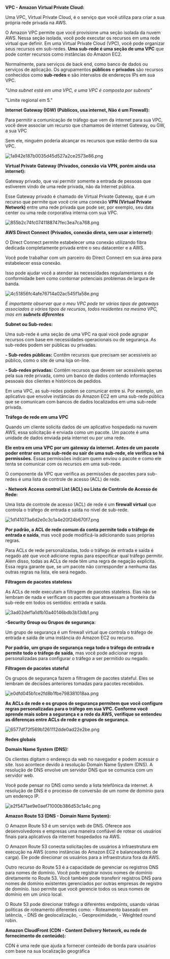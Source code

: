 **VPC - Amazon Virtual Private Cloud:**

Uma VPC, Virtual Private Cloud, é o serviço que você utiliza para criar a sua própria rede privada na AWS.

O Amazon VPC permite que você provisione uma seção isolada da nuvem AWS. Nessa seção isolada, você pode executar os recursos em uma rede virtual que definir. Em uma Virtual Private Cloud (VPC), você pode organizar seus recursos em sub-redes. **Uma sub-rede é uma seção de uma VPC** que pode conter recursos como instâncias do Amazon EC2.

Normalmente, para serviços de back end, como banco de dados ou serviços de aplicação. Os agrupamentos **públicos** e **privados** são recursos conhecidos como **sub-redes** e são intervalos de endereços IPs em sua VPC.

*"Uma subnet está em uma VPC, e uma VPC é composta por subnets"*

"Limite regional em 5."

**Internet Gateway (IGW) (Públicos, usa internet, Não é um Firewall):**

Para permitir a comunicação de tráfego que vem da internet para sua VPC, você deve associar um recurso que chamamos de internet Gateway, ou GW, a sua VPC

Sem ele, ninguém poderia alcançar os recursos que estão dentro da sua VPC.

![1a942e187b0035d45d527a2ce2573e86.png](https://joaopaulosilvasimoes-clf-c01.s3.amazonaws.com/_resources/1a942e187b0035d45d527a2ce2573e86.png)

**Virtual Private Gateway (Privados, conexão via VPN, porém ainda usa internet):**

Gateway privado, que vai permitir somente a entrada de pessoas que estiverem vindo de uma rede privada, não da Internet pública. 

Esse Gateway privado é chamado de Virtual Private Gateway, que é um recurso que permite que você crie uma conexão **VPN (Virtual Private Network)** entre uma rede privada que pode ser, por exemplo, seu data center ou uma rede corporativa interna com sua VPC.

![855b2c74fc0741188747fec3ea7ca768.png](https://joaopaulosilvasimoes-clf-c01.s3.amazonaws.com/_resources/855b2c74fc0741188747fec3ea7ca768.png)

**AWS Direct Connect (Privados, conexão direta, sem usar a internet):**

O Direct Connect permite estabelecer uma conexão utilizando fibra dedicada completamente privada entre o seu datacenter e a AWS. 

Você pode trabalhar com um parceiro do Direct Connect em sua área para estabelecer essa conexão.

Isso pode ajudar você a atender às necessidades regulamentares e de conformidade bem como contornar potenciais problemas de largura de banda. 

![4c51856fc4afe76714a02ac545f1a58e.png](https://joaopaulosilvasimoes-clf-c01.s3.amazonaws.com/_resources/4c51856fc4afe76714a02ac545f1a58e.png)

*É importante observar que o meu VPC pode ter vários tipos de gateways associados a vários tipos de recursos, todos residentes na mesma VPC, mas em **subnets diferentes***

**Subnet ou Sub-redes:**

Uma sub-rede é uma seção de uma VPC na qual você pode agrupar recursos com base em necessidades operacionais ou de segurança. As sub-redes podem ser públicas ou privadas.

**- Sub-redes públicas:** Contêm recursos que precisam ser acessíveis ao público, como o site de uma loja on-line.

**- Sub-redes privadas:** Contêm recursos que devem ser acessíveis apenas pela sua rede privada, como um banco de dados contendo informações pessoais dos clientes e históricos de pedidos.

Em uma VPC, as sub-redes podem se comunicar entre si. Por exemplo, um aplicativo que envolve instâncias do Amazon EC2 em uma sub-rede pública que se comunicam com bancos de dados localizados em uma sub-rede privada.

**Tráfego de rede em uma VPC**

Quando um cliente solicita dados de um aplicativo hospedado na nuvem AWS, essa solicitação é enviada como um pacote. Um pacote é uma unidade de dados enviada pela internet ou por uma rede.

**Ele entra em uma VPC por um gateway da internet. Antes de um pacote poder entrar em uma sub-rede ou sair de uma sub-rede, ele verifica se há permissões.** Essas permissões indicam quem enviou o pacote e como ele tenta se comunicar com os recursos em uma sub-rede.

O componente da VPC que verifica as permissões de pacotes para sub-redes é uma lista de controle de acesso (ACL) de rede.

**- Network Access control List (ACL) ou Lista de Controle de Acesso de Rede:**

Uma lista de controle de acesso (ACL) de rede é um **firewall virtual** que controla o tráfego de entrada e saída no nível de sub-rede.

![1d141073a6d2e0c3c1a4e20f24b670f7.png](https://joaopaulosilvasimoes-clf-c01.s3.amazonaws.com/_resources/1d141073a6d2e0c3c1a4e20f24b670f7.png)

**Por padrão, a ACL de rede comum da conta permite todo o tráfego de entrada e saída**, mas você pode modificá-la adicionando suas próprias regras. 

Para ACLs de rede personalizadas, todo o tráfego de entrada e saída é negado até que você adicione regras para especificar qual tráfego permitir. Além disso, todas as ACLs de rede têm uma regra de negação explícita. Essa regra garante que, se um pacote não corresponder a nenhuma das outras regras na lista, ele será negado. 

**Filtragem de pacotes stateless**

As ACLs de rede executam a filtragem de pacotes stateless. Elas não se lembram de nada e verificam os pacotes que atravessam a fronteira da sub-rede em todos os sentidos: entrada e saída.

![3ad02def1a1dfb10a40146bdb3b13db1.png](https://joaopaulosilvasimoes-clf-c01.s3.amazonaws.com/_resources/3ad02def1a1dfb10a40146bdb3b13db1.png)

**-Security Group ou Grupos de segurança:**

Um grupo de segurança é um firewall virtual que controla o tráfego de entrada e saída de uma instância do Amazon EC2 ou recurso.

**Por padrão, um grupo de segurança nega todo o tráfego de entrada e permite todo o tráfego de saída**, mas você pode adicionar regras personalizadas para configurar o tráfego a ser permitido ou negado.

**Filtragem de pacotes stateful**

Os grupos de segurança fazem a filtragem de pacotes stateful. Eles se lembram de decisões anteriores tomadas para pacotes recebidos.

![e0dfd045b1ce2fd8b1fbe798381018aa.png](https://joaopaulosilvasimoes-clf-c01.s3.amazonaws.com/_resources/e0dfd045b1ce2fd8b1fbe798381018aa.png)

**As ACLs de rede e os grupos de segurança permitem que você configure regras personalizadas para o tráfego em sua VPC. Conforme você aprende mais sobre a segurança e a rede da AWS, verifique se entendeu as diferenças entre ACLs de rede e grupos de segurança.**

![6577df72f569b1261112dde0ad22e2be.png](https://joaopaulosilvasimoes-clf-c01.s3.amazonaws.com/_resources/6577df72f569b1261112dde0ad22e2be.png)

**Redes globais**

**Domain Name System (DNS):**

Os clientes digitam o endereço da web no navegador e podem acessar o site. Isso acontece devido à resolução Domain Name System (DNS). A resolução de DNS envolve um servidor DNS que se comunica com um servidor web.

Você pode pensar no DNS como sendo a lista telefônica da internet. A resolução de DNS é o processo de conversão de um nome de domínio para um endereço IP. 

![e2f5471ae9e0aef71000b386d53c1a4c.png](https://joaopaulosilvasimoes-clf-c01.s3.amazonaws.com/_resources/e2f5471ae9e0aef71000b386d53c1a4c.png)

**Amazon Route 53 (DNS - Domain Name System):**

O Amazon Route 53 é um serviço web de DNS. Oferece aos desenvolvedores e empresas uma maneira confiável de rotear os usuários finais para aplicativos da internet hospedados na AWS.

O Amazon Route 53 conecta solicitações de usuários à infraestrutura em execução na AWS (como instâncias do Amazon EC2 e balanceadores de carga). Ele pode direcionar os usuários para a infraestrutura fora da AWS.

Outro recurso do Route 53 é a capacidade de gerenciar os registros DNS para nomes de domínio. Você pode registrar novos nomes de domínio diretamente no Route 53. Você também pode transferir registros DNS para nomes de domínio existentes gerenciados por outras empresas de registro de domínio. Isso permite que você gerencie todos os seus nomes de domínio em um único local.

O Route 53 pode direcionar tráfego a diferentes endpoints, usando várias políticas de roteamento diferentes como:
	- Roteamento baseado em latência, 
	- DNS de geolocalização, 
	- Geoproximidade,
	- Weighted round robin.

**Amazon CloudFront  (CDN - Content Delivery Network, ou rede de fornecimento de conteúdo):**
	
CDN é uma rede que ajuda a fornecer conteúdo de borda para usuários com base na sua localização geográfica